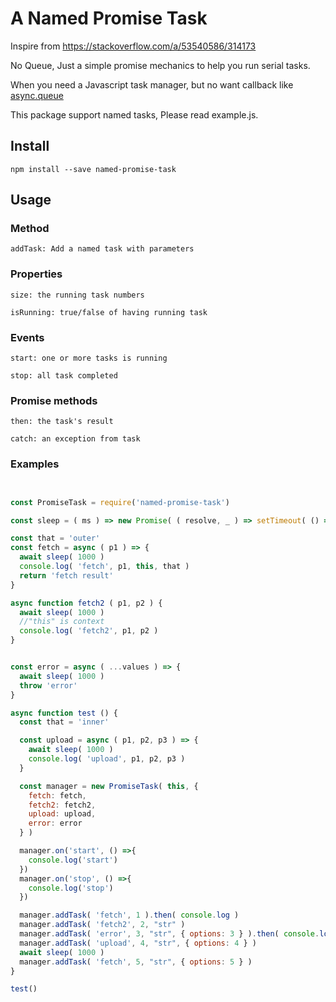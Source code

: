 # A Named Promise Task 

Inspire from https://stackoverflow.com/a/53540586/314173

No Queue, Just a simple promise mechanics to help you run serial tasks.

When you need a Javascript task manager, but no want callback like [async.queue](https://caolan.github.io/async/v3/docs.html#queue)

This package support named tasks, Please read example.js.

## Install 
``` 
npm install --save named-promise-task
```



## Usage

### Method
```
addTask: Add a named task with parameters
```

### Properties
```
size: the running task numbers
```

```
isRunning: true/false of having running task
```

### Events
```
start: one or more tasks is running
```

```
stop: all task completed
```

### Promise methods
```
then: the task's result
```

```
catch: an exception from task
```

### Examples
``` Javascript


const PromiseTask = require('named-promise-task')

const sleep = ( ms ) => new Promise( ( resolve, _ ) => setTimeout( () => resolve(), ms ) )

const that = 'outer'
const fetch = async ( p1 ) => {
  await sleep( 1000 )
  console.log( 'fetch', p1, this, that )
  return 'fetch result'
}

async function fetch2 ( p1, p2 ) {
  await sleep( 1000 )
  //"this" is context
  console.log( 'fetch2', p1, p2 )
}


const error = async ( ...values ) => {
  await sleep( 1000 )
  throw 'error'
}

async function test () {
  const that = 'inner'

  const upload = async ( p1, p2, p3 ) => {
    await sleep( 1000 )
    console.log( 'upload', p1, p2, p3 )
  }

  const manager = new PromiseTask( this, {
    fetch: fetch,
    fetch2: fetch2,
    upload: upload,
    error: error
  } )

  manager.on('start', () =>{
    console.log('start')
  })
  manager.on('stop', () =>{
    console.log('stop')
  })

  manager.addTask( 'fetch', 1 ).then( console.log )
  manager.addTask( 'fetch2', 2, "str" )
  manager.addTask( 'error', 3, "str", { options: 3 } ).then( console.log ).catch( console.error )
  manager.addTask( 'upload', 4, "str", { options: 4 } )
  await sleep( 1000 )
  manager.addTask( 'fetch', 5, "str", { options: 5 } )
}

test()


```
